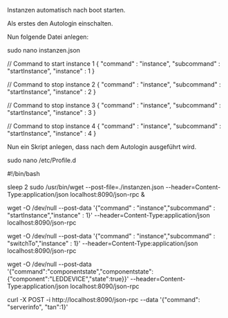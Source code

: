 Instanzen automatisch nach boot starten. 

Als erstes den Autologin einschalten. 

Nun folgende Datei anlegen:

sudo nano instanzen.json


// Command to start instance 1
{
  "command" : "instance",
  "subcommand" : "startInstance",
  "instance" : 1
}

// Command to stop instance 2
{
  "command" : "instance",
  "subcommand" : "startInstance",
  "instance" : 2
}

// Command to stop instance 3
{
  "command" : "instance",
  "subcommand" : "startInstance",
  "instance" : 3
}

// Command to stop instance 4
{
  "command" : "instance",
  "subcommand" : "startInstance",
  "instance" : 4
}

Nun ein Skript anlegen, dass nach dem Autologin ausgeführt wird. 

sudo nano /etc/Profile.d

#!/bin/bash

sleep 2
sudo /usr/bin/wget --post-file=./instanzen.json --header=Content-Type:application/json localhost:8090/json-rpc & 



wget -O /dev/null --post-data '{"command" : "instance","subcommand" : "startInstance","instance" : 1}' --header=Content-Type:application/json localhost:8090/json-rpc

wget -O /dev/null --post-data '{"command" : "instance","subcommand" : "switchTo","instance" : 1}' --header=Content-Type:application/json localhost:8090/json-rpc

wget -O /dev/null --post-data '{"command":"componentstate","componentstate":{"component":"LEDDEVICE","state":true}}' --header=Content-Type:application/json localhost:8090/json-rpc

curl -X POST -i http://localhost:8090/json-rpc --data '{"command": "serverinfo", "tan":1}'

